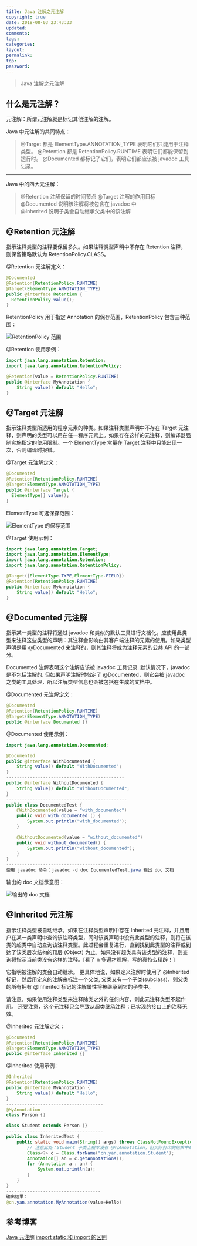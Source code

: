 ```yaml
---
title: Java 注解之元注解
copyright: true
date: 2018-08-03 23:43:33
updated:
comments:
tags:
categories:
layout:
permalink:
top:
password:
---
```


<blockquote class="blockquote-center"> Java 注解之元注解 </blockquote>

<!-- more -->

## 什么是元注解？
元注解：所谓元注解就是标记其他注解的注解。

Java 中元注解的共同特点：
> @Target 都是 ElementType.ANNOTATION_TYPE 表明它们只能用于注释类型。
> @Retention 都是 RetentionPolicy.RUNTIME 表明它们都能保留到运行时。
> @Documented 都标记了它们，表明它们都应该被 javadoc 工具记录。

---

Java 中的四大元注解：
> @Retention 注解保留的时间节点
> @Target 注解的作用目标    
> @Documented 说明该注解将被包含在 javadoc 中    
> @Inherited 说明子类会自动继承父类中的该注解     

## @Retention 元注解
指示注释类型的注释要保留多久。如果注释类型声明中不存在 Retention 注释，则保留策略默认为 RetentionPolicy.CLASS。

@Retention 元注解定义：
```Java
@Documented
@Retention(RetentionPolicy.RUNTIME)
@Target(ElementType.ANNOTATION_TYPE)
public @interface Retention {
  RetentionPolicy value();
}
```

RetentionPolicy 用于指定 Annotation 的保存范围，RetentionPolicy 包含三种范围：

![RetentionPolicy 范围](/upload_image/RetentionPolicy.png "RetentionPolicy 范围")

@Retention 使用示例：
```Java
import java.lang.annotation.Retention;
import java.lang.annotation.RetentionPolicy;

@Retention(value = RetentionPolicy.RUNTIME)
public @interface MyAnnotation {
    String value() default "Hello";
}
```

## @Target 元注解
指示注释类型所适用的程序元素的种类。如果注释类型声明中不存在 Target 元注释，则声明的类型可以用在任一程序元素上。如果存在这样的元注释，则编译器强制实施指定的使用限制。一个 ElementType 常量在 Target 注释中只能出现一次，否则编译时报错。

@Target 元注解定义：
```Java
@Documented
@Retention(RetentionPolicy.RUNTIME)
@Target(ElementType.ANNOTATION_TYPE)
public @interface Target {
  ElementType[] value();
}
```
ElementType 可选保存范围：

![ElementType 的保存范围](/upload_image/ElementTypeScope.png "ElementType 的保存范围")

@Target 使用示例：
```Java
import java.lang.annotation.Target;
import java.lang.annotation.ElementType;
import java.lang.annotation.Retention;
import java.lang.annotation.RetentionPolicy;

@Target({ElementType.TYPE,ElementType.FIELD})
@Retention(RetentionPolicy.RUNTIME)
public @interface MyAnnotation {
    String value() default "Hello";
}
```

## @Documented 元注解
指示某一类型的注释将通过 javadoc 和类似的默认工具进行文档化。应使用此类型来注释这些类型的声明：其注释会影响由其客户端注释的元素的使用。如果类型声明是用 @Documented 来注释的，则其注释将成为注释元素的公共 API 的一部分。

Documented 注解表明这个注解应该被 javadoc 工具记录. 默认情况下，javadoc 是不包括注解的. 但如果声明注解时指定了 @Documented，则它会被 javadoc 之类的工具处理，所以注解类型信息也会被包括在生成的文档中。

@Documented 元注解定义：
```Java
@Documented
@Retention(RetentionPolicy.RUNTIME)
@Target(ElementType.ANNOTATION_TYPE)
public @interface Documented {}
```

@Documented 使用示例：
```Java
import java.lang.annotation.Documented;

@Documented
public @interface WithDocumented {
    String value() default "WithDocumented";
}
---------------------------------------------
public @interface WithoutDocumented {
    String value() default "WithoutDocumented";
}
----------------------------------------------
public class DocumentedTest {
    @WithDocumented(value = "with_documented")
    public void with_documented () {
        System.out.println("with_documented");
    }

    @WithoutDocumented(value = "without_documented")
    public void without_documented() {
        System.out.println("without_documented");
    }
}
------------------------------------------------
使用 javadoc 命令：javadoc -d doc DocumentedTest.java 输出 doc 文档
```
输出的 doc 文档示意图：

![输出的 doc 文档](/upload_image/DocumentedResult.png "输出的 doc 文档")

## @Inherited 元注解
指示注释类型被自动继承。如果在注释类型声明中存在 Inherited 元注释，并且用户在某一类声明中查询该注释类型，同时该类声明中没有此类型的注释，则将在该类的超类中自动查询该注释类型。此过程会重复进行，直到找到此类型的注释或到达了该类层次结构的顶层 (Object) 为止。如果没有超类具有该类型的注释，则查询将指示当前类没有这样的注释。[看了 n 多遍才理解，写的真特么精辟！]

它指明被注解的类会自动继承。 更具体地说，如果定义注解时使用了 @Inherited 标记，然后用定义的注解来标注一个父类, 父类又有一个子类(subclass)，则父类的所有拥有 @Inherited 标记的注解属性将被继承到它的子类中。

请注意，如果使用注释类型来注释除类之外的任何内容，则此元注释类型不起作用。 还要注意，这个元注释只会导致从超类继承注释；已实现的接口上的注释无效。

@Inherited 元注解定义：
```Java
@Documented
@Retention(RetentionPolicy.RUNTIME)
@Target(ElementType.ANNOTATION_TYPE)
public @interface Inherited {}
```

@Inherited 使用示例：
```Java
@Inherited
@Retention(RetentionPolicy.RUNTIME)
public @interface MyAnnotation {
    String value() default "Hello";
}
-------------------------------------
@MyAnnotation
class Person {}

class Student extends Person {}
-------------------------------------
public class InheritedTest {
    public static void main(String[] args) throws ClassNotFoundException {
        // 注意此处：Student 子类上根本没有 @MyAnnotation，但实际打印的结果中却有，说明注解被自动继承了下来
        Class<?> c = Class.forName("cn.yan.annotation.Student");
        Annotation[] an = c.getAnnotations();
        for (Annotation a : an) {
            System.out.println(a);
        }
    }
}
------------------------------------
输出结果：
@cn.yan.annotation.MyAnnotation(value=Hello)
```

## 参考博客
[Java 元注解](https://www.jb51.net/article/55371.htm)
[import static 和 import 的区别](http://blog.sina.com.cn/s/blog_625651900100kwul.html)
